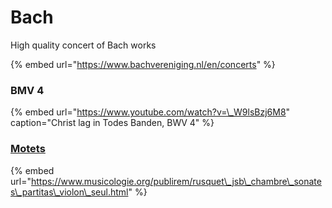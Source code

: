 # Bach

High quality concert of Bach works

{% embed url="https://www.bachvereniging.nl/en/concerts" %}



### 

### BMV 4

{% embed url="https://www.youtube.com/watch?v=\_W9lsBzj6M8" caption="Christ lag in Todes Banden, BWV 4" %}

### [Motets](./#motets) 

{% embed url="https://www.musicologie.org/publirem/rusquet\_jsb\_chambre\_sonates\_partitas\_violon\_seul.html" %}



